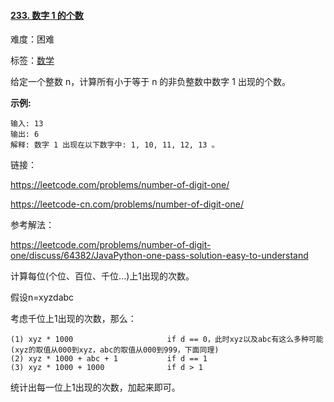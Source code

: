 #### [233\. 数字 1 的个数](https://leetcode-cn.com/problems/number-of-digit-one/)

难度：困难

标签：[数学](../原理/数学.md)

给定一个整数 n，计算所有小于等于 n 的非负整数中数字 1 出现的个数。

**示例:**

```
输入: 13
输出: 6 
解释: 数字 1 出现在以下数字中: 1, 10, 11, 12, 13 。
```

链接：

https://leetcode.com/problems/number-of-digit-one/

https://leetcode-cn.com/problems/number-of-digit-one/



参考解法：

https://leetcode.com/problems/number-of-digit-one/discuss/64382/JavaPython-one-pass-solution-easy-to-understand

计算每位(个位、百位、千位...)上1出现的次数。

假设n=xyzdabc

考虑千位上1出现的次数，那么：

```
(1) xyz * 1000                     if d == 0，此时xyz以及abc有这么多种可能(xyz的取值从000到xyz，abc的取值从000到999，下面同理)
(2) xyz * 1000 + abc + 1           if d == 1
(3) xyz * 1000 + 1000              if d > 1
```

统计出每一位上1出现的次数，加起来即可。